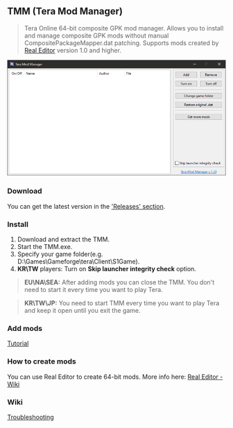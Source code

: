 ## TMM (Tera Mod Manager)
> Tera Online 64-bit composite GPK mod manager. Allows you to install and manage composite GPK mods without manual CompositePackageMapper.dat patching.
> Supports mods created by [Real Editor](https://github.com/VenoMKO/RealEditor#real-editor) version 1.0 and higher.

![Header Image](.gitresources/TMM_header.jpg)

### Download

You can get the latest version in the ['Releases' section](https://github.com/VenoMKO/TMM/releases).

### Install

1. Download and extract the TMM.
2. Start the TMM.exe.
3. Specify your game folder(e.g. D:\Games\Gameforge\tera\Client\S1Game).
4. **KR\TW** players: Turn on **Skip launcher integrity check** option.

> **EU\NA\SEA:**
After adding mods you can close the TMM. You don't need to start it every time you want to play Tera.

> **KR\TW\JP:**
You need to start TMM every time you want to play Tera and keep it open until you exit the game.

### Add mods

[Tutorial](https://github.com/VenoMKO/TMM/wiki/Add-mods)

### How to create mods

You can use Real Editor to create 64-bit mods. More info here: [Real Editor - Wiki](https://github.com/VenoMKO/RealEditor/wiki)

### Wiki

[Troubleshooting](https://github.com/VenoMKO/TMM/wiki)
